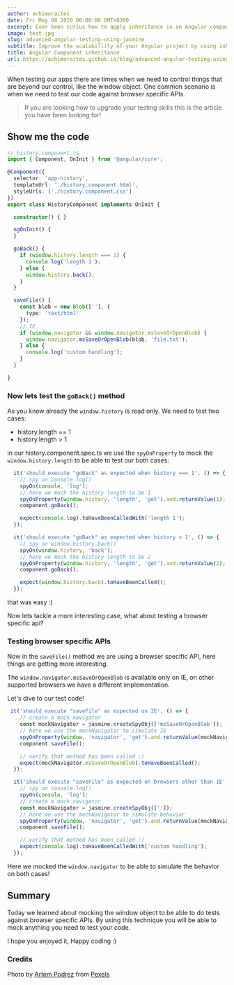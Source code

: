 ```yaml
---
author: achimoraites
date: Fri May 08 2020 00:00:00 GMT+0300
excerpt: Ever been curius how to apply inheritance in an Angular component?
image: test.jpg
slug: advanced-angular-testing-using-jasmine
subtitle: Improve the scalabillity of your Angular project by using inheritance! 
title: Angular Component inheritance
url: https://achimoraites.github.io/blog/advanced-angular-testing-using-jasmine
---
```


<script context="module">
  export const prerender = true;
</script>


When testing our apps there are times when we need to control things that are beyond our control, like the window object.
One common scenario is when we need to test our code against browser specific APIs.

> If you are looking how to upgrade your testing skills this is the article you have been looking for!

## Show me the code

```typescript
// history.component.ts
import { Component, OnInit } from '@angular/core';

@Component({
  selector: 'app-history',
  templateUrl: './history.component.html',
  styleUrls: ['./history.component.css']
})
export class HistoryComponent implements OnInit {

  constructor() { }

  ngOnInit() {
  }

  goBack() {
    if (window.history.length === 1) {
      console.log('length 1');
    } else {
      window.history.back();
    }
  }

  saveFile() {
    const blob = new Blob([''], {
      type: 'text/html'
    });
    // IE
    if (window.navigator && window.navigator.msSaveOrOpenBlob) {
      window.navigator.msSaveOrOpenBlob(blob, 'file.txt');
    } else {
      console.log('custom handling');
    }
  }

}
```

### Now lets test the `goBack()` method
As you know already the `window.history` is read only.
We need to test two cases:
- history.length == 1
- history.length > 1

in our history.component.spec.ts
we use the `spyOnProperty` to mock the `window.history.length` to be able to test our both cases:
```typescript
  it('should execute "goBack" as expected when history === 1', () => {
    // spy on console.log()
    spyOn(console, 'log');
    // here we mock the history length to be 1
    spyOnProperty(window.history, 'length', 'get').and.returnValue(1);
    component.goBack();

    expect(console.log).toHaveBeenCalledWith('length 1');
  });

  it('should execute "goBack" as expected when history > 1', () => {
    // spy on window.history.back()
    spyOn(window.history, 'back');
    // here we mock the history length to be 2
    spyOnProperty(window.history, 'length', 'get').and.returnValue(2);
    component.goBack();

    expect(window.history.back).toHaveBeenCalled();
  });
```
that was easy :)

Now lets tackle a more interesting case, what about testing a browser specific api?

### Testing browser specific APIs
Now in the `saveFile()` method we are using a browser specific API, here things are getting more interesting.

The `window.navigator.msSaveOrOpenBlob` is available only on IE,
on other supported browsers we have a different implementation.

Let's dive to our test code!

```typescript
 it('should execute "saveFile" as expected on IE', () => {
    // create a mock navigator
    const mockNavigator = jasmine.createSpyObj(['msSaveOrOpenBlob']);
    // here we use the mockNavigator to simulate IE
    spyOnProperty(window, 'navigator', 'get').and.returnValue(mockNavigator);
    component.saveFile();

    // verify that method has been called :)
    expect(mockNavigator.msSaveOrOpenBlob).toHaveBeenCalled();
  });

  it('should execute "saveFile" as expected on browsers other than IE', () => {
    // spy on console.log()
    spyOn(console, 'log');
    // create a mock navigator
    const mockNavigator = jasmine.createSpyObj(['']);
    // here we use the mockNavigator to simulate behavior
    spyOnProperty(window, 'navigator', 'get').and.returnValue(mockNavigator);
    component.saveFile();

    // verify that method has been called :)
    expect(console.log).toHaveBeenCalledWith('custom handling');
  });

```
Here we mocked the `window.navigator` to be able to simulate the behavior on both cases!

## Summary

Today we learned about mocking the window object to be able to do tests against browser specific APIs.
By using this technique you will be able to mock anything you need to test your code.

I hope you enjoyed it,
Happy coding :)

 ### Credits

Photo by [Artem Podrez](https://www.pexels.com/@artempodrez?utm_content=attributionCopyText&utm_medium=referral&utm_source=pexels)  from [Pexels](https://www.pexels.com/photo/a-woman-doing-an-experiment-5726788/?utm_content=attributionCopyText&utm_medium=referral&utm_source=pexels)